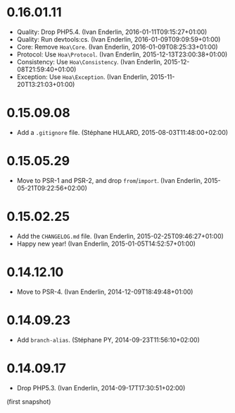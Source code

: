 # 0.16.01.11

  * Quality: Drop PHP5.4. (Ivan Enderlin, 2016-01-11T09:15:27+01:00)
  * Quality: Run devtools:cs. (Ivan Enderlin, 2016-01-09T09:09:59+01:00)
  * Core: Remove `Hoa\Core`. (Ivan Enderlin, 2016-01-09T08:25:33+01:00)
  * Protocol: Use `Hoa\Protocol`. (Ivan Enderlin, 2015-12-13T23:00:38+01:00)
  * Consistency: Use `Hoa\Consistency`. (Ivan Enderlin, 2015-12-08T21:59:40+01:00)
  * Exception: Use `Hoa\Exception`. (Ivan Enderlin, 2015-11-20T13:21:03+01:00)

# 0.15.09.08

  * Add a `.gitignore` file. (Stéphane HULARD, 2015-08-03T11:48:00+02:00)

# 0.15.05.29

  * Move to PSR-1 and PSR-2, and drop `from`/`import`. (Ivan Enderlin, 2015-05-21T09:22:56+02:00)

# 0.15.02.25

  * Add the `CHANGELOG.md` file. (Ivan Enderlin, 2015-02-25T09:46:27+01:00)
  * Happy new year! (Ivan Enderlin, 2015-01-05T14:52:57+01:00)

# 0.14.12.10

  * Move to PSR-4. (Ivan Enderlin, 2014-12-09T18:49:48+01:00)

# 0.14.09.23

  * Add `branch-alias`. (Stéphane PY, 2014-09-23T11:56:10+02:00)

# 0.14.09.17

  * Drop PHP5.3. (Ivan Enderlin, 2014-09-17T17:30:51+02:00)

(first snapshot)

